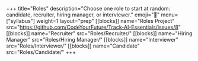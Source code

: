 +++
title="Roles"
description="Choose one role to start at random: candidate, recruiter, hiring manager, or interviewer."
emoji="🎩"
menu=["syllabus"]
weight=1
layout="prep"
[[blocks]]
name="Roles Project"
src="https://github.com/CodeYourFuture/Track-AI-Essentials/issues/8"
[[blocks]]
name="Recruiter"
src="Roles/Recruiter/"
[[blocks]]
name="Hiring Manager"
src="Roles/Hiring Manager/"
[[blocks]]
name="Interviewer"
src="Roles/Interviewer/"
[[blocks]]
name="Candidate"
src="Roles/Candidate/"
+++
